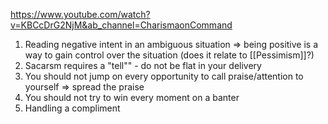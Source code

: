 https://www.youtube.com/watch?v=KBCcDrG2NjM&ab_channel=CharismaonCommand

1. Reading negative intent in an ambiguous situation => being positive is a way to gain control over the situation (does it relate to [[Pessimism]]?)
2. Sacarsm requires a "tell"" - do not be flat in your delivery
3. You should not jump on every opportunity to call praise/attention to yourself => spread the praise
4. You should not try to win every moment on a banter
5. Handling a compliment